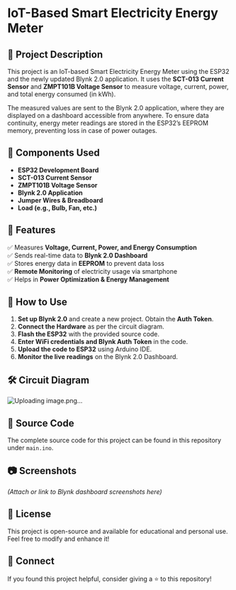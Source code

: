 # IoT-Based Smart Electricity Energy Meter

## 📌 Project Description
This project is an IoT-based Smart Electricity Energy Meter using the ESP32 and the newly updated Blynk 2.0 application. It uses the **SCT-013 Current Sensor** and **ZMPT101B Voltage Sensor** to measure voltage, current, power, and total energy consumed (in kWh). 

The measured values are sent to the Blynk 2.0 application, where they are displayed on a dashboard accessible from anywhere. To ensure data continuity, energy meter readings are stored in the ESP32’s EEPROM memory, preventing loss in case of power outages.

## 🔧 Components Used
- **ESP32 Development Board**
- **SCT-013 Current Sensor**
- **ZMPT101B Voltage Sensor**
- **Blynk 2.0 Application**
- **Jumper Wires & Breadboard**
- **Load (e.g., Bulb, Fan, etc.)**

## 📡 Features
✅ Measures **Voltage, Current, Power, and Energy Consumption**  
✅ Sends real-time data to **Blynk 2.0 Dashboard**  
✅ Stores energy data in **EEPROM** to prevent data loss  
✅ **Remote Monitoring** of electricity usage via smartphone  
✅ Helps in **Power Optimization & Energy Management**  

## 📜 How to Use
1. **Set up Blynk 2.0** and create a new project. Obtain the **Auth Token**.
2. **Connect the Hardware** as per the circuit diagram.
3. **Flash the ESP32** with the provided source code.
4. **Enter WiFi credentials and Blynk Auth Token** in the code.
5. **Upload the code to ESP32** using Arduino IDE.
6. **Monitor the live readings** on the Blynk 2.0 Dashboard.

## 🛠 Circuit Diagram
![Uploading image.png…]()


## 📝 Source Code
The complete source code for this project can be found in this repository under `main.ino`.

## 📷 Screenshots
*(Attach or link to Blynk dashboard screenshots here)*

## 📌 License
This project is open-source and available for educational and personal use. Feel free to modify and enhance it!

## 🔗 Connect
If you found this project helpful, consider giving a ⭐ to this repository!

